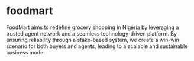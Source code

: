 # foodmart
FoodMart aims to redefine grocery shopping in Nigeria by leveraging a trusted agent network and a seamless technology-driven platform. By ensuring reliability through a stake-based system, we create a win-win scenario for both buyers and agents, leading to a scalable and sustainable business mode
